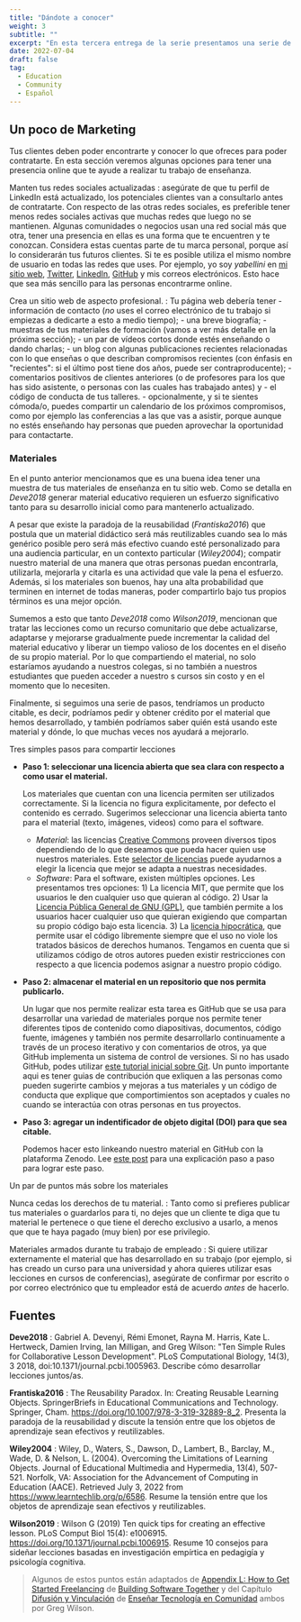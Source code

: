 ```yaml
---
title: "Dándote a conocer"
weight: 3
subtitle: ""
excerpt: "En esta tercera entrega de la serie presentamos una serie de puntos a tener encuenta para darte a conocer a tus potenciales clientes, incluido como compartir el material de tus cursos."
date: 2022-07-04
draft: false
tag:
  - Education
  - Community
  - Español
---
```


## Un poco de Marketing

Tus clientes deben poder encontrarte y conocer lo que ofreces para poder contratarte. En esta sección veremos algunas opciones para tener una presencia online que te ayude a realizar tu trabajo de enseñanza.

Manten tus redes sociales actualizadas
: asegúrate de que tu perfil de LinkedIn está actualizado, los potenciales clientes
van a consultarlo antes de contratarte. Con respecto de las otras redes sociales, es preferible tener menos redes sociales activas que muchas redes que luego no se mantienen. Algunas comunidades o negocios usan una red social más que otra, tener una presencia en ellas es una forma que te encuentren y te conozcan. Considera estas cuentas parte de tu marca personal, porque así lo considerarán tus futuros clientes. Si te es posible utiliza el mismo nombre de usuario en todas las redes que uses. Por ejemplo, yo soy _yabellini_ en [mi sitio web](/), [Twitter](https://twitter.com/yabellinilin), [LinkedIn](https://www.linkedin.com/in/yabellini/), [GitHub](https://github.com/yabellini) y mis correos electrónicos. Esto hace que sea más sencillo para las personas encontrarme online.

Crea un sitio web de aspecto profesional.
:   Tu página web debería tener
    - información de contacto (*no* uses el correo electrónico de tu trabajo si empiezas a dedicarte a esto a medio tiempo);
    - una breve biografía;
    - muestras de tus materiales de formación (vamos a ver más detalle en la próxima sección);
    - un par de vídeos cortos donde estés enseñando o dando charlas;
    - un blog con algunas publicaciones recientes relacionadas con lo que enseñas o que describan compromisos recientes (con énfasis en "recientes": si el último post tiene dos años, puede ser contraproducente);
    - comentarios positivos de clientes anteriores (o de profesores para los que has sido asistente, o personas con las cuales has trabajado antes) y
    - el código de conducta de tus talleres.
    - opcionalmente, y si te sientes cómoda/o, puedes compartir un calendario de los próximos compromisos, como por ejemplo las conferencias a las que vas a asistir, porque aunque no estés enseñando hay personas que pueden aprovechar la oportunidad para contactarte.

### Materiales

En el punto anterior mencionamos que es una buena idea tener una muestra de tus materiales de enseñanza en tu sitio web.  Como se detalla en <cite>Deve2018</cite> generar material educativo requieren un esfuerzo significativo tanto para su desarrollo inicial como para mantenerlo actualizado.

A pesar que existe la paradoja de la reusabilidad (<cite>Frantiska2016</cite>) que postula que un material didáctico será más reutilizables cuando sea lo más genérico posible pero será más efectivo cuando esté personalizado para una audiencia particular, en un contexto particular (<cite>Wiley2004</cite>); compatir nuestro material de una manera que otras personas puedan encontrarla, utilizarla, mejorarla y citarla es una actividad que vale la pena el esfuerzo. Además, si los materiales son buenos, hay una alta probabilidad que terminen en internet de todas maneras, poder compartirlo bajo tus propios términos es una mejor opción.

Sumemos a esto que tanto <cite>Deve2018</cite> como <cite>Wilson2019</cite>, mencionan que tratar las lecciones como un recurso comunitario que debe actualizarse, adaptarse y mejorarse gradualmente puede incrementar la calidad del material educativo y liberar un tiempo valioso de los docentes en el diseño de su propio material. Por lo que compartiendo el material, no solo estaríamos ayudando a nuestros colegas, si no también a nuestros estudiantes que pueden acceder a nuestro s cursos sin costo y en el momento que lo necesiten. 

Finalmente, si seguimos una serie de pasos, tendríamos un producto citable, es decir, podríamos pedir y obtener crédito por el material que hemos desarrollado, y también podríamos saber quién está usando este material y dónde, lo que muchas veces nos ayudará a mejorarlo.

Tres simples pasos para compartir lecciones

* __Paso 1: seleccionar una licencia abierta que sea clara con respecto a como usar el material.__ 

    Los materiales que cuentan con una licencia permiten ser utilizados correctamente. 
Si la licencia no figura explicitamente, por defecto el contenido es cerrado. Sugerimos seleccionar una licencia abierta tanto para el material (texto, imágenes, videos) como para el software. 
     - _Material_:  las licencias [Creative Commons](http://www.creativecommons.org.ar/licencias.html) proveen diversos tipos dependiendo de lo que deseamos que pueda hacer quien use nuestros materiales. Este [selector de licencias](https://creativecommons.org/choose/?lang=es_AR) puede ayudarnos a elegir la licencia que mejor se adapta a nuestras necesidades.
     - _Software_: Para el software, existen múltiples opciones. Les presentamos tres opciones: 1) La licencia MIT, que permite que los usuarios le den cualquier uso que quieran al código. 2) Usar la [Licencia Pública General de GNU (GPL)](https://www.gnu.org/licenses/licenses.es.html#GPL), que también permite a los usuarios hacer cualquier uso que quieran exigiendo que compartan su propio código bajo esta licencia. 3) La [licencia hipocrática](https://firstdonoharm.dev/version/2/1/license.html), que permite usar el código libremente siempre que el uso no viole los tratados básicos de derechos humanos.
Tengamos en cuenta que si utilizamos código de otros autores pueden existir restricciones con respecto a que licencia podemos asignar a nuestro propio código.

* __Paso 2: almacenar el material en un repositorio que nos permita publicarlo.__

    Un lugar que nos permite realizar esta tarea es GitHub que se usa para 
desarrollar una variedad de materiales porque nos permite tener diferentes 
tipos de contenido como diapositivas, documentos, código fuente, imágenes y 
también nos permite desarrollarlo continuamente a través de un proceso 
iterativo y con comentarios de otros, ya que GitHub implementa un sistema 
de control de versiones. Si no has usado GitHub, podes utilizar [este tutorial inicial sobre Git](/courses/git_rstudio_course/).
  Un punto importante aqui es tener guias de contribución que exliquen a las personas como pueden sugerirte cambios y mejoras a tus materiales y un código de conducta que explique que comportimientos son aceptados y cuales no cuando se interactúa con otras personas en tus proyectos.

* __Paso 3: agregar un indentificador de objeto digital (DOI) para que sea citable.__ 

    Podemos hacer esto linkeando nuestro material en GitHub con la plataforma Zenodo. Lee [este post](/blog/2020_compartirmaterialdoi_es/) para una explicación paso a paso para lograr este paso.

Un par de puntos más sobre los materiales

Nunca cedas los derechos de tu material.
: Tanto como si prefieres publicar tus materiales o guardarlos para ti, no dejes 
    que un cliente te diga que tu material le pertenece o que tiene el derecho exclusivo a usarlo, a menos que que te haya pagado (muy bien) por ese privilegio.

Materiales armados durante tu trabajo de empleado
:  Si quiere utilizar externamente el material que has desarrollado en su trabajo (por ejemplo, si has creado un curso para una universidad y ahora quieres utilizar esas lecciones en cursos de conferencias), asegúrate de confirmar por escrito o por correo electrónico que tu empleador está de acuerdo *antes* de hacerlo.

## Fuentes

__Deve2018__
: Gabriel A. Devenyi, Rémi Emonet, Rayna M. Harris, Kate L. Hertweck, Damien Irving, Ian Milligan, and Greg Wilson: "Ten Simple Rules for Collaborative Lesson Development". PLoS Computational Biology, 14(3), 3 2018, doi:10.1371/journal.pcbi.1005963. Describe cómo desarrollar lecciones juntos/as.

__Frantiska2016__
: The Reusability Paradox. In: Creating Reusable Learning Objects. SpringerBriefs in Educational Communications and Technology. Springer, Cham. https://doi.org/10.1007/978-3-319-32889-8_2. Presenta la paradoja de la reusabilidad y discute la tensión entre que los objetos de aprendizaje sean efectivos y reutilizables.

__Wiley2004__
: Wiley, D., Waters, S., Dawson, D., Lambert, B., Barclay, M., Wade, D. & Nelson, L. (2004). Overcoming the Limitations of Learning Objects. Journal of Educational Multimedia and Hypermedia, 13(4), 507-521. Norfolk, VA: Association for the Advancement of Computing in Education (AACE). Retrieved July 3, 2022 from https://www.learntechlib.org/p/6586. Resume la tensión entre que los objetos de aprendizaje sean efectivos y reutilizables.

__Wilson2019__
: Wilson G (2019) Ten quick tips for creating an effective lesson. PLoS Comput Biol 15(4): e1006915. https://doi.org/10.1371/journal.pcbi.1006915. Resume 10 consejos para sideñar lecciones basadas en investigación empírtica en pedagigía y psicología cognitiva.

> Algunos de estos puntos están adaptados de [Appendix L: How to Get Started Freelancing](https://buildtogether.tech/rules-freelance/) de [Building Software Together](https://buildtogether.tech/) y del Capítulo [Difusión y Vinculación](https://teachtogether.tech/es/index.html#s:outreach) de [Enseñar Tecnología en Comunidad](https://teachtogether.tech/es/) ambos por Greg Wilson.